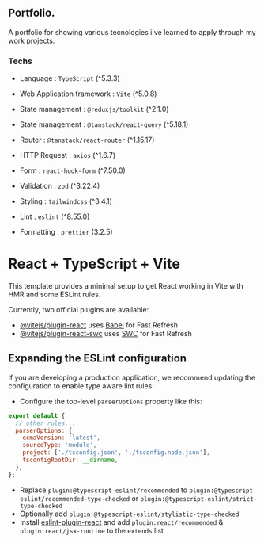 ## Portfolio.

A portfolio for showing various tecnologies i've learned to apply through my work projects.

### Techs

- Language : `TypeScript` (^5.3.3)
- Web Application framework : `Vite` (^5.0.8)
- State management : `@reduxjs/toolkit` (^2.1.0)
- State management : `@tanstack/react-query` (^5.18.1)
- Router : `@tanstack/react-router` (^1.15.17)
- HTTP Request : `axios` (^1.6.7)
- Form : `react-hook-form` (^7.50.0)
- Validation : `zod` (^3.22.4)
- Styling : `tailwindcss` (^3.4.1)

- Lint : `eslint` (^8.55.0)
- Formatting : `prettier` (3.2.5)


# React + TypeScript + Vite

This template provides a minimal setup to get React working in Vite with HMR and some ESLint rules.

Currently, two official plugins are available:

- [@vitejs/plugin-react](https://github.com/vitejs/vite-plugin-react/blob/main/packages/plugin-react/README.md) uses [Babel](https://babeljs.io/) for Fast Refresh
- [@vitejs/plugin-react-swc](https://github.com/vitejs/vite-plugin-react-swc) uses [SWC](https://swc.rs/) for Fast Refresh

## Expanding the ESLint configuration

If you are developing a production application, we recommend updating the configuration to enable type aware lint rules:

- Configure the top-level `parserOptions` property like this:

```js
export default {
  // other rules...
  parserOptions: {
    ecmaVersion: 'latest',
    sourceType: 'module',
    project: ['./tsconfig.json', './tsconfig.node.json'],
    tsconfigRootDir: __dirname,
  },
};
```

- Replace `plugin:@typescript-eslint/recommended` to `plugin:@typescript-eslint/recommended-type-checked` or `plugin:@typescript-eslint/strict-type-checked`
- Optionally add `plugin:@typescript-eslint/stylistic-type-checked`
- Install [eslint-plugin-react](https://github.com/jsx-eslint/eslint-plugin-react) and add `plugin:react/recommended` & `plugin:react/jsx-runtime` to the `extends` list
